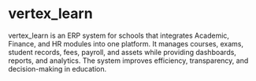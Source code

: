 # vertex_learn
vertex_learn is an ERP system for schools that integrates Academic, Finance, and HR modules into one platform. It manages courses, exams, student records, fees, payroll, and assets while providing dashboards, reports, and analytics. The system improves efficiency, transparency, and decision-making in education.
